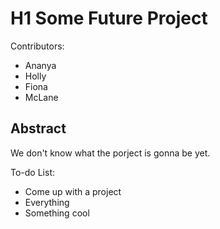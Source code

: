 # H1 Some Future Project

Contributors:
+ Ananya
+ Holly
+ Fiona
+ McLane

## Abstract
We don't know what the porject is gonna be yet.

To-do List:
+ Come up with a project
+ Everything
+ Something cool